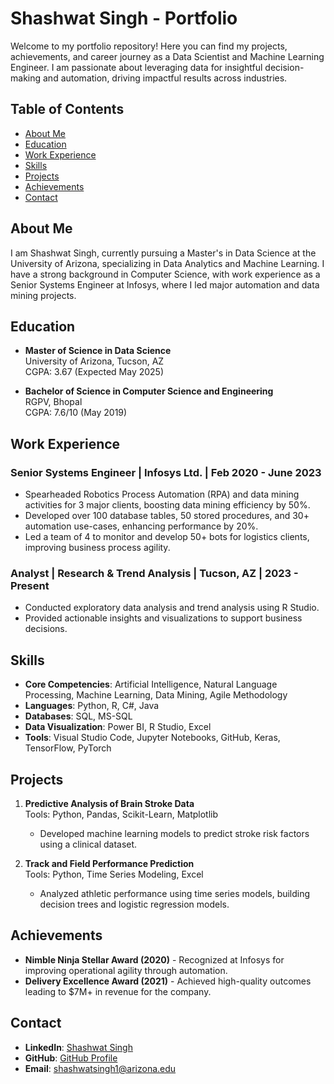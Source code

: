 # Shashwat Singh - Portfolio

Welcome to my portfolio repository! Here you can find my projects, achievements, and career journey as a Data Scientist and Machine Learning Engineer. I am passionate about leveraging data for insightful decision-making and automation, driving impactful results across industries.

## Table of Contents
- [About Me](#about-me)
- [Education](#education)
- [Work Experience](#work-experience)
- [Skills](#skills)
- [Projects](#projects)
- [Achievements](#achievements)
- [Contact](#contact)

## About Me
I am Shashwat Singh, currently pursuing a Master's in Data Science at the University of Arizona, specializing in Data Analytics and Machine Learning. I have a strong background in Computer Science, with work experience as a Senior Systems Engineer at Infosys, where I led major automation and data mining projects.

## Education
- **Master of Science in Data Science**  
  University of Arizona, Tucson, AZ  
  CGPA: 3.67 (Expected May 2025)

- **Bachelor of Science in Computer Science and Engineering**  
  RGPV, Bhopal  
  CGPA: 7.6/10 (May 2019)

## Work Experience
### Senior Systems Engineer | Infosys Ltd. | Feb 2020 - June 2023
- Spearheaded Robotics Process Automation (RPA) and data mining activities for 3 major clients, boosting data mining efficiency by 50%.
- Developed over 100 database tables, 50 stored procedures, and 30+ automation use-cases, enhancing performance by 20%.
- Led a team of 4 to monitor and develop 50+ bots for logistics clients, improving business process agility.

### Analyst | Research & Trend Analysis | Tucson, AZ | 2023 - Present
- Conducted exploratory data analysis and trend analysis using R Studio.
- Provided actionable insights and visualizations to support business decisions.

## Skills
- **Core Competencies**: Artificial Intelligence, Natural Language Processing, Machine Learning, Data Mining, Agile Methodology
- **Languages**: Python, R, C#, Java
- **Databases**: SQL, MS-SQL
- **Data Visualization**: Power BI, R Studio, Excel
- **Tools**: Visual Studio Code, Jupyter Notebooks, GitHub, Keras, TensorFlow, PyTorch

## Projects
1. **Predictive Analysis of Brain Stroke Data**  
   Tools: Python, Pandas, Scikit-Learn, Matplotlib  
   - Developed machine learning models to predict stroke risk factors using a clinical dataset.

2. **Track and Field Performance Prediction**  
   Tools: Python, Time Series Modeling, Excel  
   - Analyzed athletic performance using time series models, building decision trees and logistic regression models.


## Achievements
- **Nimble Ninja Stellar Award (2020)** - Recognized at Infosys for improving operational agility through automation.
- **Delivery Excellence Award (2021)** - Achieved high-quality outcomes leading to $7M+ in revenue for the company.

## Contact
- **LinkedIn**: [Shashwat Singh](https://www.linkedin.com/in/shashwatsinghds)
- **GitHub**: [GitHub Profile](https://github.com/shashwatsinghds)
- **Email**: [shashwatsingh1@arizona.edu](mailto:shashwatsingh1@arizona.edu)
